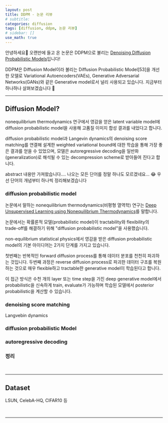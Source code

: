 ```yaml
---
layout: post
title: DDPM - 논문 리뷰
# subtitle:
categories: diffusion
tags: [diffusion, ddpm, 논문 리뷰]
# sidebar: []
use_math: true
---
```


안녕하세요:lemon: 오랜만에 들고 온 논문은 DDPM으로 불리는 <a href="https://arxiv.org/abs/2006.11239" target="_blank">Denoising Diffusion Probabilistic Models</a>입니다!

DDPM은 Diffusion Model이라 불리는 Diffusion Probabilistic Model[53]을 개선한 모델로 Variational Autoencoders(VAEs), Generative Adversarial Networks(GANs)와 같은 Generative model로서 널리 사용되고 있습니다. 지금부터 하나하나 살펴보겠습니다 :eyes:
<br>

---

## Diffusion Model?

nonequilibrium thermodynamics 연구에서 영감을 얻은 latent variable model에 diffusion probabilistic model을 사용해 고품질 이미지 합성 결과를 내었다고 합니다.

diffusion probabilistic model과 Langevin dynamics의 denoising score matching를 연결해 설계한 weighted variational bound에 대한 학습을 통해 가장 좋은 결과를 얻을 수 있었으며, 모델은 autoregressive decoding을 일반화(generalization)로 해석될 수 있는 decompression scheme로 받아들여 진다고 합니다.

abstract 내용만 가져왔습니다.... 나오는 모든 단어를 정말 하나도 모르겠네요... :joy:
우선 단어의 개념부터 하나씩 정리해보겠습니다

### diffusion probabilistic model
논문에서 말하는 nonequilibrium thermodynamics(비평형 열역학) 연구는 <a href="https://arxiv.org/abs/1503.03585" target="_blank">Deep Unsupervised Learning using Nonequilibrium Thermodynamics</a>를 말합니다.

논문에서는 확률론적 모델(probabilistic model)이 tractability와 flexibility의 trade-off를 해결하기 위해 "diffusion probabilistic model"을 사용했습니다.

non-equilibrium statistical physics에서 영감을 받은 diffusion probabilistic model의 기본 아이디어는 2가지 단계를 가지고 있습니다.

첫번째는 반복적인 forward diffusion process를 통해 데이터 분포를 천천히 파괴하는 것입니다. 두번째 과정은 reverse diffusion process로 파괴한 데이터 구조를 복원하는 것으로 매우 flexible하고 tractable한 generative model이 학습된다고 합니다.

이 접근 방식은 수천 개의 layer 또는 time step을 가진 deep generative model에서 probabilistic을 신속하게 train, evaluate가 가능하며 학습된 모델에서 posterior probabilistic을 계산할 수 있습니다.


### denoising score matching
Langvebin dynamics


### diffusion probabilistic Model


### autoregressive decoding


### 정리


<br>

---

## Dataset
LSUN, CelebA-HQ, CIFAR10 등


<br>


---

<br>
